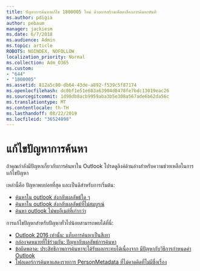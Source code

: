 ```yaml
---
title: ปัญหาการค้นหาแก้ไข 1800005 ใหม่ ด้วยการสร้างแค็ตตาล็อกการค้นหาทันที
ms.author: pdigia
author: pebaum
manager: jackiesm
ms.date: 6/7/2018
ms.audience: Admin
ms.topic: article
ROBOTS: NOINDEX, NOFOLLOW
localization_priority: Normal
ms.collection: Adm_O365
ms.custom:
- "644"
- "1800005"
ms.assetid: 812a5c80-db64-43de-a892-f539c5f87174
ms.openlocfilehash: dc0bf1e51e603a63904d0478fe7bdc13019eac26
ms.sourcegitcommit: 1d98db8acb9959aba3b5e308a567ade6b62da56c
ms.translationtype: MT
ms.contentlocale: th-TH
ms.lasthandoff: 08/22/2019
ms.locfileid: "36524898"
---
```

# <a name="troubleshoot-search-issues"></a>แก้ไขปัญหาการค้นหา

ถ้าคุณกำลังมีปัญหาเกี่ยวกับการค้นหาใน Outlook โปรดดูลิงค์ด้านล่างสำหรับความช่วยเหลือในการแก้ไขปัญหา

เหล่านี้คือ ปัญหาพบบ่อยที่สุด และเป็นดีสำหรับการเริ่มต้น:

- [ค้นหาใน outlook ส่งกลับผลลัพธ์ใด ๆ](https://support.office.com/article/2556b11f-f4d8-46be-b0a7-de33a3f4f066#bkmk_noresults)
- [ค้นหาใน outlook ส่งกลับผลลัพธ์ที่ไม่สมบูรณ์](https://support.office.com/article/2556b11f-f4d8-46be-b0a7-de33a3f4f066#bkmk_incompleteresults)
- [ค้นหา outlook ไม่พบอีเมล์ที่เก่ากว่า](https://support.office.com/article/2556b11f-f4d8-46be-b0a7-de33a3f4f066#bkmk_olderemails)

การแก้ไขปัญหาสำหรับปัญหาทั่วไปน้อยสามารถพบได้ที่นี่:

- [Outlook 2016 เท่านั้น: แท็บการค้นหาเป็นสีเทา](https://support.office.com/article/2556b11f-f4d8-46be-b0a7-de33a3f4f066#bkmk_greytab)
- [กล่องจดหมายที่ใช้ร่วมกัน: ปัญหากับผลลัพธ์การค้นหา](https://support.office.com/article/2556b11f-f4d8-46be-b0a7-de33a3f4f066#bkmk_sharedmailbox)
- [ข้อผิดพลาด: ประสิทธิภาพการค้นหาจะได้รับผลกระทบได้เนื่องจาก มีปัญหากับวิธีการกำหนดค่า Outlook](https://support.office.com/article/51c9d2c7-a3db-4358-afdf-50d3a9e57039)
- [โฟลเดอร์การค้นหาแสดงรายการ PersonMetadata ที่ไม่คาดคิดที่ไม่มีชื่อเรื่อง](https://support.microsoft.com/help/4035436/outlook-search-folders-show-items-with-blank-subject)